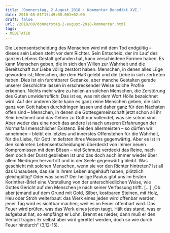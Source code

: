 ```yaml
---
title: 'Donnerstag, 2 August 2018 : Kommentar Benedikt XVI.'
date: 2018-08-01T17:49:00.001+02:00
draft: false
url: /2018/08/donnerstag-2-august-2018-kommentar.html
tags: 
- MEDITATIO
---
```


Die Lebensentscheidung des Menschen wird mit dem Tod endgültig – dieses sein Leben steht vor dem Richter. Sein Entscheid, der im Lauf des ganzen Lebens Gestalt gefunden hat, kann verschiedene Formen haben. Es kann Menschen geben, die in sich den Willen zur Wahrheit und die Bereitschaft zur Liebe völlig zerstört haben. Menschen, in denen alles Lüge geworden ist; Menschen, die dem Haß gelebt und die Liebe in sich zertreten haben. Dies ist ein furchtbarer Gedanke, aber manche Gestalten gerade unserer Geschichte lassen in erschreckender Weise solche Profile erkennen. Nichts mehr wäre zu heilen an solchen Menschen, die Zerstörung des Guten unwiderruflich: Das ist es, was mit dem Wort Hölle bezeichnet wird. Auf der anderen Seite kann es ganz reine Menschen geben, die sich ganz von Gott haben durchdringen lassen und daher ganz für den Nächsten offen sind – Menschen, in denen die Gottesgemeinschaft jetzt schon all ihr Sein bestimmt und das Gehen zu Gott nur vollendet, was sie schon sind. Aber weder das eine noch das andere ist nach unseren Erfahrungen der Normalfall menschlicher Existenz. Bei den allermeisten – so dürfen wir annehmen – bleibt ein letztes und innerstes Offenstehen für die Wahrheit, für die Liebe, für Gott im tiefsten ihres Wesens gegenwärtig. Aber es ist in den konkreten Lebensentscheidungen überdeckt von immer neuen Kompromissen mit dem Bösen – viel Schmutz verdeckt das Reine, nach dem doch der Durst geblieben ist und das doch auch immer wieder über allem Niedrigen hervortritt und in der Seele gegenwärtig bleibt. Was geschieht mit solchen Menschen, wenn sie vor den Richter hintreten? Ist all das Unsaubere, das sie in ihrem Leben angehäuft haben, plötzlich gleichgültig? Oder was sonst? Der heilige Paulus gibt uns im Ersten Korinther-Brief eine Vorstellung von der unterschiedlichen Weise, wie Gottes Gericht auf den Menschen je nach seiner Verfassung trifft. \[...\] „Ob aber jemand auf dem Grund mit Gold, Silber, kostbaren Steinen, mit Holz, Heu oder Stroh weiterbaut: das Werk eines jeden wird offenbar werden; jener Tag wird es sichtbar machen, weil es im Feuer offenbart wird. Das Feuer wird prüfen, was das Werk eines jeden taugt. Hält das stand, was er aufgebaut hat, so empfängt er Lohn. Brennt es nieder, dann muß er den Verlust tragen. Er selbst aber wird gerettet werden, doch so wie durch Feuer hindurch“ (3,12-15).